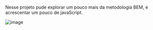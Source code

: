 Nesse projeto pude explorar um pouco mais da metodologia BEM, e acrescentar um pouco de javaScript.




![image](https://github.com/Lostleleco/Landing_page_Rei_Leao/assets/158625504/b863e162-05d7-4fd8-b41a-bb6b188afe87)
